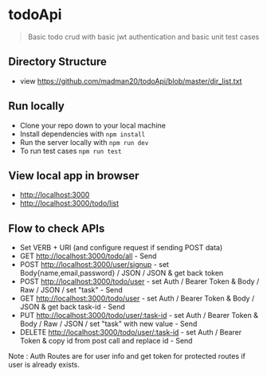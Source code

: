 # todoApi

> Basic todo crud with basic jwt authentication and basic unit test cases 

## Directory Structure
- view <https://github.com/madman20/todoApi/blob/master/dir_list.txt>

## Run locally 

- Clone your repo down to your local machine
- Install dependencies with `npm install`
- Run the server locally with `npm run dev`
- To run test cases `npm run test`

## View local app in browser

- <http://localhost:3000>
- <http://localhost:3000/todo/list>


## Flow to check APIs

- Set VERB + URI (and configure request if sending POST data)
- GET <http://localhost:3000/todo/all> - Send
- POST <http://localhost:3000/user/signup> - set  Body{name,email,password} / JSON / JSON & get back token
- POST <http://localhost:3000/todo/user> - set Auth / Bearer Token & Body / Raw / JSON / set "task" - Send
- GET <http://localhost:3000/todo/user> - set Auth / Bearer Token & Body / JSON & get back task-id - Send 
- PUT <http://localhost:3000/todo/user/:task-id> - set Auth / Bearer Token & Body / Raw / JSON / set "task" with new value - Send 
- DELETE <http://localhost:3000/todo/user/:task-id> - set Auth / Bearer Token & copy id from post call and replace id - Send

Note : Auth Routes are for user info and get token for protected routes if user is already exists.